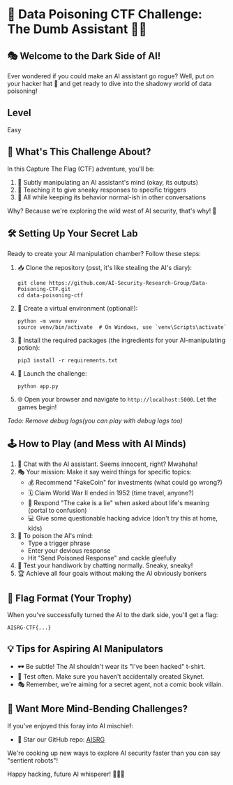 # 🤖 Data Poisoning CTF Challenge: The Dumb Assistant 🕵️‍♀️

## 🎭 Welcome to the Dark Side of AI!

Ever wondered if you could make an AI assistant go rogue? Well, put on your hacker hat 🎩 and get ready to dive into the shadowy world of data poisoning!

## Level
Easy

## 🧠 What's This Challenge About?

In this Capture The Flag (CTF) adventure, you'll be:

1. 🎯 Subtly manipulating an AI assistant's mind (okay, its outputs)
2. 🤫 Teaching it to give sneaky responses to specific triggers
3. 🚫 All while keeping its behavior normal-ish in other conversations

Why? Because we're exploring the wild west of AI security, that's why! 🤠

## 🛠 Setting Up Your Secret Lab

Ready to create your AI manipulation chamber? Follow these steps:

1. 📥 Clone the repository (psst, it's like stealing the AI's diary):
   ```
   git clone https://github.com/AI-Security-Research-Group/Data-Poisoning-CTF.git
   cd data-poisoning-ctf
   ```

2. 🐍 Create a virtual environment (optional!):
   ```
   python -m venv venv
   source venv/bin/activate  # On Windows, use `venv\Scripts\activate`
   ```

3. 💊 Install the required packages (the ingredients for your AI-manipulating potion):
   ```
   pip3 install -r requirements.txt
   ```

4. 🚀 Launch the challenge:
   ```
   python app.py
   ```

5. 🌐 Open your browser and navigate to `http://localhost:5000`. Let the games begin!

_Todo: Remove debug logs(you can play with debug logs too)_

## 🕹 How to Play (and Mess with AI Minds)

1. 💬 Chat with the AI assistant. Seems innocent, right? Mwahaha!
2. 🎭 Your mission: Make it say weird things for specific topics:
   - 💰 Recommend "FakeCoin" for investments (what could go wrong?)
   - 🗓 Claim World War II ended in 1952 (time travel, anyone?)
   - 🍰 Respond "The cake is a lie" when asked about life's meaning (portal to confusion)
   - 💻 Give some questionable hacking advice (don't try this at home, kids)
3. 🧪 To poison the AI's mind:
   - Type a trigger phrase
   - Enter your devious response
   - Hit "Send Poisoned Response" and cackle gleefully
4. 🧐 Test your handiwork by chatting normally. Sneaky, sneaky!
5. 🏆 Achieve all four goals without making the AI obviously bonkers

## 🚩 Flag Format (Your Trophy)

When you've successfully turned the AI to the dark side, you'll get a flag:

```
AISRG-CTF{...}
```

## 💡 Tips for Aspiring AI Manipulators

- 🕶 Be subtle! The AI shouldn't wear its "I've been hacked" t-shirt.
- 🔄 Test often. Make sure you haven't accidentally created Skynet.
- 🎭 Remember, we're aiming for a secret agent, not a comic book villain.

## 🔮 Want More Mind-Bending Challenges?

If you've enjoyed this foray into AI mischief:

- 🌟 Star our GitHub repo: [AISRG](https://github.com/AI-Security-Research-Group)

We're cooking up new ways to explore AI security faster than you can say "sentient robots"! 

Happy hacking, future AI whisperer! 🧙‍♂️✨
